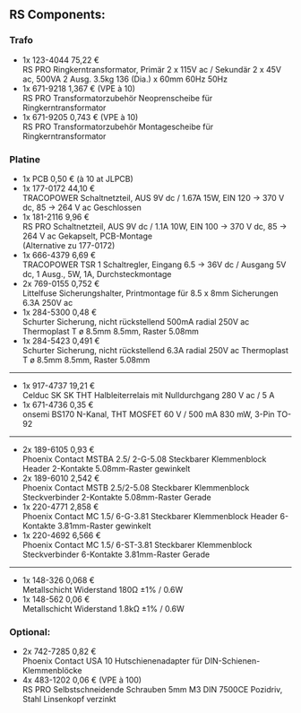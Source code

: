 ## RS Components:
### Trafo
- 1x  123-4044       75,22 €  
  RS PRO Ringkerntransformator, Primär 2 x 115V ac / Sekundär 2 x 45V ac, 500VA 2 Ausg. 3.5kg 136 (Dia.) x 60mm 60Hz 50Hz
- 1x  671-9218        1,367 €  (VPE à 10)  
  RS PRO Transformatorzubehör Neoprenscheibe für Ringkerntransformator
- 1x  671-9205        0,743 €  (VPE à 10)  
  RS PRO Transformatorzubehör Montagescheibe für Ringkerntransformator
### Platine
- 1x  PCB             0,50 €  (à 10 at JLPCB)
- 1x  177-0172       44,10 €  
  TRACOPOWER Schaltnetzteil, AUS 9V dc / 1.67A 15W, EIN 120 → 370 V dc, 85 → 264 V ac Geschlossen
- 1x  181-2116        9,96 €  
  RS PRO Schaltnetzteil, AUS 9V dc / 1.1A 10W, EIN 100 → 370 V dc, 85 → 264 V ac Gekapselt, PCB-Montage  
  (Alternative zu 177-0172)
- 1x  666-4379        6,69 €  
  TRACOPOWER TSR 1 Schaltregler, Eingang 6.5 → 36V dc / Ausgang 5V dc, 1 Ausg., 5W, 1A, Durchsteckmontage
- 2x  769-0155        0,752 €  
  Littelfuse Sicherungshalter, Printmontage für 8.5 x 8mm Sicherungen 6.3A 250V ac
- 1x  284-5300        0,48 €  
  Schurter Sicherung, nicht rückstellend 500mA radial 250V ac Thermoplast T ø 8.5mm 8.5mm, Raster 5.08mm
- 1x  284-5423        0,491 €  
  Schurter Sicherung, nicht rückstellend 6.3A radial 250V ac Thermoplast T ø 8.5mm 8.5mm, Raster 5.08mm
---
- 1x  917-4737       19,21 €  
  Celduc SK SK THT Halbleiterrelais mit Nulldurchgang 280 V ac / 5 A
- 1x  671-4736        0,35 €  
  onsemi BS170 N-Kanal, THT MOSFET 60 V / 500 mA 830 mW, 3-Pin TO-92
---
- 2x  189-6105        0,93 €  
  Phoenix Contact MSTBA 2.5/ 2-G-5.08 Steckbarer Klemmenblock Header 2-Kontakte 5.08mm-Raster gewinkelt
- 2x  189-6010        2,542 €  
  Phoenix Contact MSTB 2.5/2-5.08 Steckbarer Klemmenblock Steckverbinder 2-Kontakte 5.08mm-Raster Gerade
- 1x  220-4771        2,858 €  
  Phoenix Contact MC 1.5/ 6-G-3.81 Steckbarer Klemmenblock Header 6-Kontakte 3.81mm-Raster gewinkelt
- 1x  220-4692        6,566 €  
  Phoenix Contact MC 1.5/ 6-ST-3.81 Steckbarer Klemmenblock Steckverbinder 6-Kontakte 3.81mm-Raster Gerade
---
- 1x  148-326         0,068 €  
  Metallschicht Widerstand 180Ω ±1% / 0.6W
- 1x  148-562         0,06 €  
  Metallschicht Widerstand 1.8kΩ ±1% / 0.6W


### Optional:
- 2x  742-7285        0,82 €  
  Phoenix Contact USA 10 Hutschienenadapter für DIN-Schienen-Klemmenblöcke
- 4x  483-1202        0,06 €  (VPE à 100)  
  RS PRO Selbstschneidende Schrauben 5mm M3 DIN 7500CE Pozidriv, Stahl Linsenkopf verzinkt